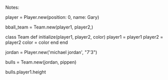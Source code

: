 Notes:

player = Player.new(position: 0, name: Gary)

bball_team = Team.new(player1, player2,)

class Team
  def initialize(player1, player2, color)
    player1 = player1
    player2 = player2
    color = color
  end
end


jordan = Player.new('michael jordan', "7'3")

bulls = Team.new(jordan, pippen)

bulls.player1.height

